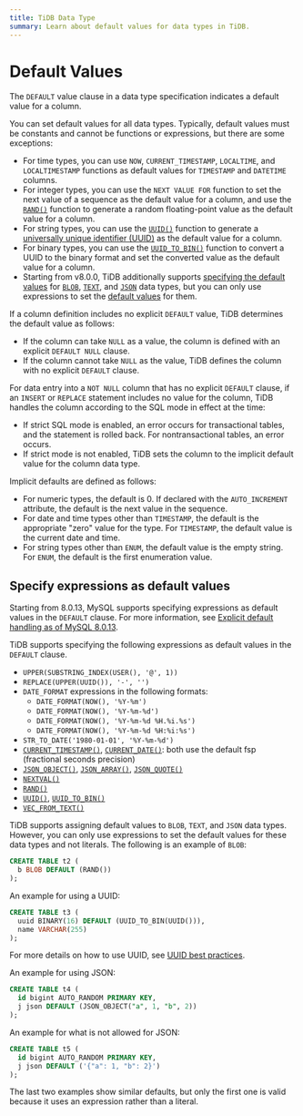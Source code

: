 ```yaml
---
title: TiDB Data Type
summary: Learn about default values for data types in TiDB.
---
```


# Default Values

The `DEFAULT` value clause in a data type specification indicates a default value for a column.

You can set default values for all data types. Typically, default values must be constants and cannot be functions or expressions, but there are some exceptions:

- For time types, you can use `NOW`, `CURRENT_TIMESTAMP`, `LOCALTIME`, and `LOCALTIMESTAMP` functions as default values for `TIMESTAMP` and `DATETIME` columns.
- For integer types, you can use the `NEXT VALUE FOR` function to set the next value of a sequence as the default value for a column, and use the [`RAND()`](/functions-and-operators/numeric-functions-and-operators.md) function to generate a random floating-point value as the default value for a column.
- For string types, you can use the [`UUID()`](/functions-and-operators/miscellaneous-functions.md) function to generate a [universally unique identifier (UUID)](/best-practices/uuid.md) as the default value for a column.
- For binary types, you can use the [`UUID_TO_BIN()`](/functions-and-operators/miscellaneous-functions.md) function to convert a UUID to the binary format and set the converted value as the default value for a column.
- Starting from v8.0.0, TiDB additionally supports [specifying the default values](#specify-expressions-as-default-values) for [`BLOB`](/data-type-string.md#blob-type), [`TEXT`](/data-type-string.md#text-type), and [`JSON`](/data-type-json.md#json-data-type) data types, but you can only use expressions to set the [default values](#default-values) for them.

If a column definition includes no explicit `DEFAULT` value, TiDB determines the default value as follows:

- If the column can take `NULL` as a value, the column is defined with an explicit `DEFAULT NULL` clause.
- If the column cannot take `NULL` as the value, TiDB defines the column with no explicit `DEFAULT` clause.

For data entry into a `NOT NULL` column that has no explicit `DEFAULT` clause, if an `INSERT` or `REPLACE` statement includes no value for the column, TiDB handles the column according to the SQL mode in effect at the time:

- If strict SQL mode is enabled, an error occurs for transactional tables, and the statement is rolled back. For nontransactional tables, an error occurs.
- If strict mode is not enabled, TiDB sets the column to the implicit default value for the column data type.

Implicit defaults are defined as follows:

- For numeric types, the default is 0. If declared with the `AUTO_INCREMENT` attribute, the default is the next value in the sequence.
- For date and time types other than `TIMESTAMP`, the default is the appropriate "zero" value for the type. For `TIMESTAMP`, the default value is the current date and time.
- For string types other than `ENUM`, the default value is the empty string. For `ENUM`, the default is the first enumeration value.

## Specify expressions as default values

Starting from 8.0.13, MySQL supports specifying expressions as default values in the `DEFAULT` clause. For more information, see [Explicit default handling as of MySQL 8.0.13](https://dev.mysql.com/doc/refman/8.0/en/data-type-defaults.html#data-type-defaults-explicit).

TiDB supports specifying the following expressions as default values in the `DEFAULT` clause.

* `UPPER(SUBSTRING_INDEX(USER(), '@', 1))`
* `REPLACE(UPPER(UUID()), '-', '')`
* `DATE_FORMAT` expressions in the following formats:
    * `DATE_FORMAT(NOW(), '%Y-%m')`
    * `DATE_FORMAT(NOW(), '%Y-%m-%d')`
    * `DATE_FORMAT(NOW(), '%Y-%m-%d %H.%i.%s')`
    * `DATE_FORMAT(NOW(), '%Y-%m-%d %H:%i:%s')`
* `STR_TO_DATE('1980-01-01', '%Y-%m-%d')`
* [`CURRENT_TIMESTAMP()`](/functions-and-operators/date-and-time-functions.md), [`CURRENT_DATE()`](/functions-and-operators/date-and-time-functions.md): both use the default fsp (fractional seconds precision)
* [`JSON_OBJECT()`](/functions-and-operators/json-functions.md), [`JSON_ARRAY()`](/functions-and-operators/json-functions.md), [`JSON_QUOTE()`](/functions-and-operators/json-functions.md)
* [`NEXTVAL()`](/functions-and-operators/sequence-functions.md#nextval)
* [`RAND()`](/functions-and-operators/numeric-functions-and-operators.md)
* [`UUID()`](/functions-and-operators/miscellaneous-functions.md#uuid), [`UUID_TO_BIN()`](/functions-and-operators/miscellaneous-functions.md#uuid_to_bin)
* [`VEC_FROM_TEXT()`](/vector-search-functions-and-operators.md#vec_from_text)

TiDB supports assigning default values to `BLOB`, `TEXT`, and `JSON` data types. However, you can only use expressions to set the default values for these data types and not literals. The following is an example of `BLOB`:

```sql
CREATE TABLE t2 (
  b BLOB DEFAULT (RAND())
);
```

An example for using a UUID:

```sql
CREATE TABLE t3 (
  uuid BINARY(16) DEFAULT (UUID_TO_BIN(UUID())),
  name VARCHAR(255)
);
```

For more details on how to use UUID, see [UUID best practices](/best-practices/uuid.md).

An example for using JSON:

```sql
CREATE TABLE t4 (
  id bigint AUTO_RANDOM PRIMARY KEY,
  j json DEFAULT (JSON_OBJECT("a", 1, "b", 2))
);
```

An example for what is not allowed for JSON:

```sql
CREATE TABLE t5 (
  id bigint AUTO_RANDOM PRIMARY KEY,
  j json DEFAULT ('{"a": 1, "b": 2}')
);
```

The last two examples show similar defaults, but only the first one is valid because it uses an expression rather than a literal.

